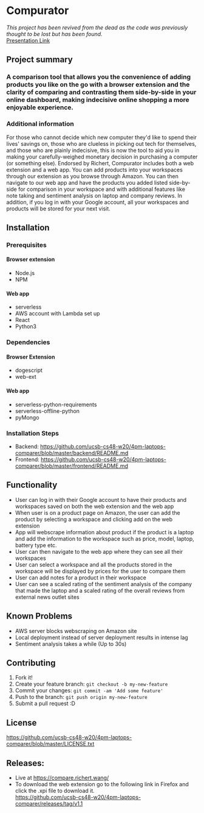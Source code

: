 # Compurator

*This project has been revived from the dead as the code was previously thought to be lost but has been found.*  
[Presentation Link](https://docs.google.com/presentation/d/1a7cQJGmBLsDPVT84QynugAihEbYEEQAerVd6WkZFkbo/edit?usp=sharing)

## Project summary

### A comparison tool that allows you the convenience of adding products you like on the go with a browser extension and the clarity of comparing and contrasting them side-by-side in your online dashboard, making indecisive online shopping a more enjoyable experience.

### Additional information

For those who cannot decide which new computer they'd like to spend their lives' savings on, those who are clueless in picking out tech for themselves, and those who are plainly indecisive, this is now the tool to aid you in making your carefully-weighed monetary decision in purchasing a computer (or something else). Endorsed by Richert, Compurator includes both a web extension and a web app. You can add products into your workspaces through our extension as you browse through Amazon. You can then navigate to our web app and have the products you added listed side-by-side for comparison in your workspace and with additional features like note taking and sentiment analysis on laptop and company reviews. In addition, if you log in with your Google account, all your workspaces and products will be stored for your next visit.


## Installation

### Prerequisites

#### Browser extension
* Node.js
* NPM

#### Web app
* serverless
* AWS account with Lambda set up
* React
* Python3

### Dependencies

#### Browser Extension
* dogescript
* web-ext

#### Web app
* serverless-python-requirements
* serverless-offline-python
* pyMongo

### Installation Steps
* Backend: <https://github.com/ucsb-cs48-w20/4pm-laptops-comparer/blob/master/backend/README.md>
* Frontend: <https://github.com/ucsb-cs48-w20/4pm-laptops-comparer/blob/master/frontend/README.md>

## Functionality
* User can log in with their Google account to have their products and workspaces saved on both the web extension and the web app
* When user is on a product page on Amazon, the user can add the product by selecting a workspace and clicking add on the web extension
* App will webscrape information about product if the product is a laptop and add the information to the workspace such as price, model, laptop, battery type etc.
* User can then navigate to the web app where they can see all their workspaces
* User can select a workspace and all the products stored in the workspace will be displayed by prices for the user to compare them
* User can add notes for a product in their workspace
* User can see a scaled rating of the sentiment analysis of the company that made the laptop and a scaled rating of the overall reviews from external news outlet sites

## Known Problems

* AWS server blocks webscraping on Amazon site
* Local deployment instead of server deployment results in intense lag
* Sentiment analysis takes a while (Up to 30s)

## Contributing

1. Fork it!
2. Create your feature branch: `git checkout -b my-new-feature`
3. Commit your changes: `git commit -am 'Add some feature'`
4. Push to the branch: `git push origin my-new-feature`
5. Submit a pull request :D

## License
<https://github.com/ucsb-cs48-w20/4pm-laptops-comparer/blob/master/LICENSE.txt>

## Releases:
* Live at https://compare.richert.wang/  
* To download the web extension go to the following link in Firefox and click the .xpi file to download it.  
https://github.com/ucsb-cs48-w20/4pm-laptops-comparer/releases/tag/v1.1  
